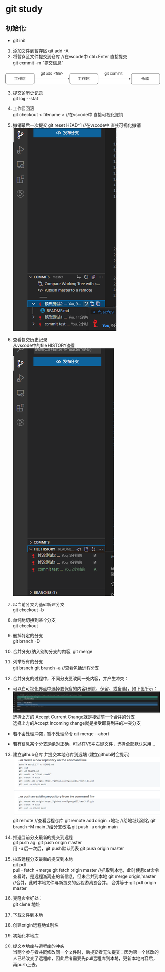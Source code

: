 # git study

## 初始化:  
*  git init


1. 添加文件到暂存区 
git add -A  
2. 将暂存区文件提交到仓库 //在vscode中 ctrl+Enter 直接提交  
git commit -m "提交信息"   
  
![提交](./git提交.png)

3. 提交的历史记录  
git log --stat 

4. 工作区回滚    
git checkout < filename >  //在vscode中 直接可视化撤销

5. 撤销最后一次提交
git reset HEAD^1  //在vscode中 直接可视化撤销  
![commit撤销](./commit撤销.png)

6. 查看提交历史记录  
从vscode中的file HISTORY查看  
![commit记录](./filehistory.png)

7. 以当前分支为基础新建分支  
git checkout -b <branchname>

8. 单纯地切换到某个分支  
git checkout <branchname>

9. 删掉特定的分支  
git branch -D <branchname>

10. 合并分支(纳入别的分支的内容)
 git merge <branchname>

 11. 列举所有的分支  
 git branch
 git branch -a //查看包括远程分支

 12. 合并分支的过程中，不同分支更改同一处内容，并产生冲突：  
* 可以在可视化界面中选择要保留的内容(删除、保留、或全选)，如下图所示：
![合并冲突](./合并冲突.png)  
选择上方的 Accept Current Change就是接受前一个合并的分支  
选择上方的Accept Incoming change就是接受即将到来的冲突分支

* 若不会处理冲突，暂不处理命令
git merge --abort 

* 若有信息某个分支是绝对正确，可以在VS中右键文件，选择全部默认采用...

13. 建立github仓库 并提交本地仓库到远端 (建立github时会提示)
![github推送](./github推送.png)
git remote //查看远程仓库
git remote add origin +地址   //给地址起别名
git branch -M main  //给分支改名
git push -u origin main

14. 推送当前分支最新的提交到远程  
git push 
ag: git push origin master  
用 -u 后一次后，git push默认代表 git push origin master

15. 拉取远程分支最新的提交到本地  
git pull  
pull= fetch +merge
git fetch origin master //抓取到本地，此时使用cat命令查看时，是远程游离态的新信息，但未合并到本地 
git merge origin/master //合并，此时本地文件与新提交的远程游离态合并。
合并等于:git pull origin master

16. 克隆命令好处：  
git clone 地址  
1. 下载文件到本地  
2. 创建origin远程地址别名  
3. 初始化本地库  

17. 提交本地库与远程库的冲突  
当两个参与者共同修改同一个文件时，后提交者无法提交：因为第一个修改的人已经改变了远程库，因此后者需要先pull远程库到本地，更新本地内容后，再push上去。